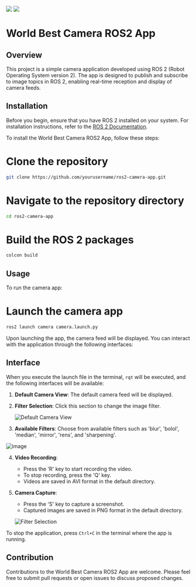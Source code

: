 <img src="https://img.shields.io/badge/ROS-22314E?style=flat-square&logo=ROS&logoColor=white">    <img src="https://img.shields.io/badge/Numpy-013243?style=flat-square&logo=Numpy&logoColor=blue">



# World Best Camera ROS2 App

## Overview

This project is a simple camera application developed using ROS 2 (Robot Operating System version 2). The app is designed to publish and subscribe to image topics in ROS 2, enabling real-time reception and display of camera feeds.



## Installation

Before you begin, ensure that you have ROS 2 installed on your system. For installation instructions, refer to the [ROS 2 Documentation](https://docs.ros.org/en/galactic/Installation.html).

To install the World Best Camera ROS2 App, follow these steps:


# Clone the repository
```bash
git clone https://github.com/yourusername/ros2-camera-app.git
```
# Navigate to the repository directory
```bash
cd ros2-camera-app
```
# Build the ROS 2 packages
```bash
colcon build
```

## Usage

To run the camera app:


# Launch the camera app
```bash
ros2 launch camera camera.launch.py
```

Upon launching the app, the camera feed will be displayed. You can interact with the application through the following interfaces:

## Interface

When you execute the launch file in the terminal, `rqt` will be executed, and the following interfaces will be available:

1. **Default Camera View**: The default camera feed will be displayed.

2. **Filter Selection**: Click this section to change the image filter.

   ![Default Camera View](https://github.com/junroun/world_best_camera_ros2/assets/162243442/d5d2e7e6-d9f4-419e-bd5a-c571db994012)

3. **Available Filters**: Choose from available filters such as 'blur', 'bolol', 'median', 'mirror', 'rens', and 'sharpening'.

![image](https://github.com/junroun/world_best_camera_ros2/assets/162243442/088872c0-f15c-483c-9c66-a1a42413d267)


4. **Video Recording**:
   - Press the 'R' key to start recording the video.
   - To stop recording, press the 'Q' key.
   - Videos are saved in AVI format in the default directory.

5. **Camera Capture**:
   - Press the 'S' key to capture a screenshot.
   - Captured images are saved in PNG format in the default directory.

   ![Filter Selection](https://github.com/junroun/world_best_camera_ros2/assets/162243442/c5d57908-846d-4435-8e6f-39eeeb84ae9b)

To stop the application, press `Ctrl+C` in the terminal where the app is running.

## Contribution

Contributions to the World Best Camera ROS2 App are welcome. Please feel free to submit pull requests or open issues to discuss proposed changes.
```
